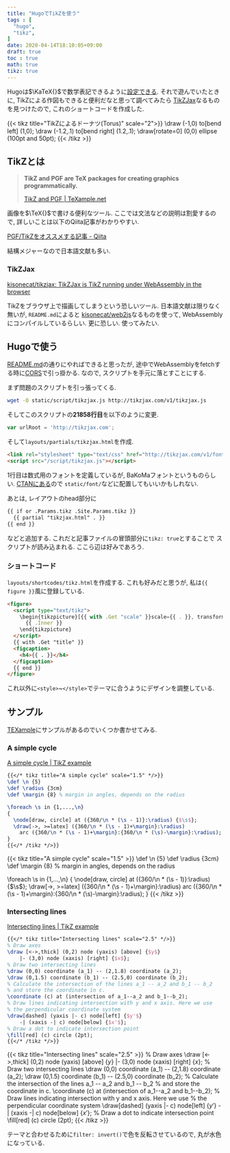 ```yaml
---
title: "HugoでTikZを使う"
tags : [
  "hugo",
  "tikz",
]
date: 2020-04-14T18:10:05+09:00
draft: true
toc : true
math: true
tikz: true
---
```


Hugoは$\KaTeX{}$で数学表記できるように[設定できる](https://katex.org/docs/autorender.html).
それで遊んでいたときに,
TikZによる作図もできると便利だなと思って調べてみたら
[TikZJax](http://tikzjax.com/)なるものを見つけたので,
これのショートコードを作成した.
<!--more-->

{{< tikz title="TikZによるドーナツ(Torus)" scale="2">}}
\draw (-1,0) to[bend left] (1,0);
\draw (-1.2,.1) to[bend right] (1.2,.1);
\draw[rotate=0] (0,0) ellipse (100pt and 50pt);
{{< /tikz >}}

## TikZとは

>**TikZ and PGF are TeX packages for creating graphics programmatically.**
>
>[TikZ and PGF | TeXample.net](http://www.texample.net/tikz/)

画像を$\TeX{}$で書ける便利なツール.
ここでは文法などの説明は割愛するので,
詳しいことは以下のQiita記事がわかりやすい.

[PGF/TikZをオススメする記事 - Qiita](https://qiita.com/seekworser/items/0ef417ab788e0786d59a)

結構メジャーなので日本語文献も多い.

### TikZJax

[kisonecat/tikzjax: TikZJax is TikZ running under WebAssembly in the browser](https://github.com/kisonecat/tikzjax)

TikZをブラウザ上で描画してしまうという恐しいツール.
日本語文献は限りなく無いが,
`README.md`によると
[kisonecat/web2js](https://github.com/kisonecat/web2js)なるものを使って,
WebAssemblyにコンパイルしているらしい.
更に恐しい. 使ってみたい.

## Hugoで使う

[README.md](https://github.com/kisonecat/tikzjax/blob/master/README.md)の通りにやればできると思ったが,
途中でWebAssemblyをfetchする時に[CORS](https://developer.mozilla.org/en-US/docs/Web/HTTP/CORS)で引っ掛かる.
なので, スクリプトを手元に落とすことにする.

まず問題のスクリプトを引っ張ってくる.

```bash
wget -O static/script/tikzjax.js http://tikzjax.com/v1/tikzjax.js
```

そしてこのスクリプトの**21858行目**を以下のように変更.

```js
var urlRoot = 'http://tikzjax.com';
```

そして`layouts/partials/tikzjax.html`を作成.

```html
<link rel="stylesheet" type="text/css" href="http://tikzjax.com/v1/fonts.css">
<script src="/script/tikzjax.js"></script>
```

1行目は数式用のフォントを定義しているが,
BaKoMaフォントというものらしい.
[CTANにある](https://ctan.org/tex-archive/fonts/cm/ps-type1/bakoma/)ので
`static/font/`などに配置してもいいかもしれない.

あとは, レイアウトのhead部分に

```html
{{ if or .Params.tikz .Site.Params.tikz }}
  {{ partial "tikzjax.html" . }}
{{ end }}
```

などと追加する. 
これだと記事ファイルの冒頭部分に`tikz: true`とすることで
スクリプトが読み込まれる. ここら辺は好みであろう.

###  ショートコード

`layouts/shortcodes/tikz.html`を作成する.
これも好みだと思うが, 私は`{{ figure }}`風に登録している.

```html
<figure>
  <script type="text/tikz">
    \begin{tikzpicture}[{{ with .Get "scale" }}scale={{ . }}, transform shape{{ end }},{{ with .Get "domein" }}domain={{ . }}{{ end }}]
      {{ .Inner }}
    \end{tikzpicture}
  </script>
  {{ with .Get "title" }}
  <figcaption>
    <h4>{{ . }}</h4>
  </figcaption>
  {{ end }}
</figure>
```

これ以外に`<style>`~`</style>`でテーマに合うようにデザインを調整している.

## サンプル

[TEXample](http://www.texample.net/)にサンプルがあるのでいくつか書かせてみる.

### A simple cycle

[A simple cycle | TikZ example](http://www.texample.net/tikz/examples/cycle/)

```tex
{{</* tikz title="A simple cycle" scale="1.5" */>}}
\def \n {5}
\def \radius {3cm}
\def \margin {8} % margin in angles, depends on the radius

\foreach \s in {1,...,\n}
{
  \node[draw, circle] at ({360/\n * (\s - 1)}:\radius) {$\s$};
  \draw[->, >=latex] ({360/\n * (\s - 1)+\margin}:\radius) 
    arc ({360/\n * (\s - 1)+\margin}:{360/\n * (\s)-\margin}:\radius);
}
{{</* /tikz */>}}
```

{{< tikz title="A simple cycle" scale="1.5" >}}
\def \n {5}
\def \radius {3cm}
\def \margin {8} % margin in angles, depends on the radius

\foreach \s in {1,...,\n}
{
  \node[draw, circle] at ({360/\n * (\s - 1)}:\radius) {$\s$};
  \draw[->, >=latex] ({360/\n * (\s - 1)+\margin}:\radius) 
    arc ({360/\n * (\s - 1)+\margin}:{360/\n * (\s)-\margin}:\radius);
}
{{< /tikz >}}

### Intersecting lines

[Intersecting lines | TikZ example](http://www.texample.net/tikz/examples/intersecting-lines/)

```tex
{{</* tikz title="Intersecting lines" scale="2.5" */>}}
% Draw axes
\draw [<->,thick] (0,2) node (yaxis) [above] {$y$}
    |- (3,0) node (xaxis) [right] {$x$};
% Draw two intersecting lines
\draw (0,0) coordinate (a_1) -- (2,1.8) coordinate (a_2);
\draw (0,1.5) coordinate (b_1) -- (2.5,0) coordinate (b_2);
% Calculate the intersection of the lines a_1 -- a_2 and b_1 -- b_2
% and store the coordinate in c.
\coordinate (c) at (intersection of a_1--a_2 and b_1--b_2);
% Draw lines indicating intersection with y and x axis. Here we use
% the perpendicular coordinate system
\draw[dashed] (yaxis |- c) node[left] {$y'$}
    -| (xaxis -| c) node[below] {$x'$};
% Draw a dot to indicate intersection point
\fill[red] (c) circle (2pt);
{{</* /tikz */>}}
```

{{< tikz title="Intersecting lines" scale="2.5" >}}
% Draw axes
\draw [<->,thick] (0,2) node (yaxis) [above] {$y$}
    |- (3,0) node (xaxis) [right] {$x$};
% Draw two intersecting lines
\draw (0,0) coordinate (a_1) -- (2,1.8) coordinate (a_2);
\draw (0,1.5) coordinate (b_1) -- (2.5,0) coordinate (b_2);
% Calculate the intersection of the lines a_1 -- a_2 and b_1 -- b_2
% and store the coordinate in c.
\coordinate (c) at (intersection of a_1--a_2 and b_1--b_2);
% Draw lines indicating intersection with y and x axis. Here we use
% the perpendicular coordinate system
\draw[dashed] (yaxis |- c) node[left] {$y'$}
    -| (xaxis -| c) node[below] {$x'$};
% Draw a dot to indicate intersection point
\fill[red] (c) circle (2pt);
{{< /tikz >}}

テーマと合わせるために`filter: invert()`で色を反転させているので,
丸が水色になっている.

